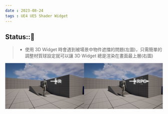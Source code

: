 ```yaml
---
date : 2023-08-24
tags : UE4 UE5 Shader Widget
---
```

Status::🌱
---
>- 使用 3D Widget 時會遇到被場景中物件遮擋的問題(左圖)，只需簡單的調整材質球設定就可以讓 3D Widget 總是渲染在畫面最上層(右圖)

![3dwidgetfix](https://raw.githubusercontent.com/agin0634/DuriShen_DevNote/main/Archives/Images/3dwidgetfix.jpg)